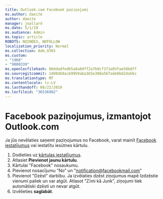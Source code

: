 ```yaml
---
title: Outlook.com Facebook paziņojumi
ms.author: daeite
author: daeite
manager: joallard
ms.date: 5/1/19
ms.audience: Admin
ms.topic: article
ROBOTS: NOINDEX, NOFOLLOW
localization_priority: Normal
ms.collection: Adm_O365
ms.custom:
- "1968"
- "9000339"
ms.openlocfilehash: 80ddadfedb5a8a0dff2a7b9cf371e03fae58bdff
ms.sourcegitcommit: 1d98db8acb9959aba3b5e308a567ade6b62da56c
ms.translationtype: MT
ms.contentlocale: lv-LV
ms.lasthandoff: 08/22/2019
ms.locfileid: "36536982"
---
```

# <a name="facebook-notifications-using-outlookcom"></a>Facebook paziņojumus, izmantojot Outlook.com

Ja jūs nevēlaties saņemt paziņojumus no Facebook, varat mainīt [Facebook iestatījumus](https://www.facebook.com/settings?tab=notifications) vai iestatītu iesūtnes kārtulu.

1. Dodieties uz [kārtulas iestatījumus](https://outlook.live.com/mail/options/mail/rules/inboxRules).
1. Atlasiet **Pievienot jaunu kārtulu**.
1. Kārtulai "Facebook" nosaukumu.
1. Pievienot nosacījumu "No" un "notification@facebookmail.com"
1. Pievienot "Dzēst" darbību. Ja izvēlaties dzēst ziņojumus mapē Izdzēstie vienumi paliek un var atgūt. Atlasot "Zīmi kā Junk", ziņojumi tiek automātiski dzēsti un nevar atgūt.
1. Izvēlieties **saglabāt**.